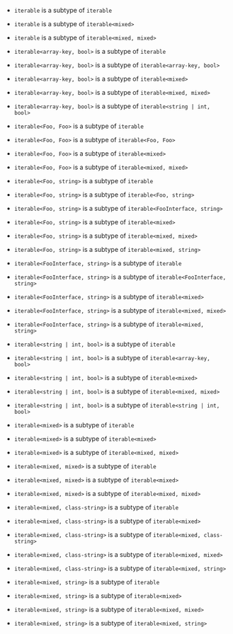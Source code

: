 - `iterable` is a subtype of `iterable`
- `iterable` is a subtype of `iterable<mixed>`
- `iterable` is a subtype of `iterable<mixed, mixed>`

- `iterable<array-key, bool>` is a subtype of `iterable`
- `iterable<array-key, bool>` is a subtype of `iterable<array-key, bool>`
- `iterable<array-key, bool>` is a subtype of `iterable<mixed>`
- `iterable<array-key, bool>` is a subtype of `iterable<mixed, mixed>`
- `iterable<array-key, bool>` is a subtype of `iterable<string | int, bool>`

- `iterable<Foo, Foo>` is a subtype of `iterable`
- `iterable<Foo, Foo>` is a subtype of `iterable<Foo, Foo>`
- `iterable<Foo, Foo>` is a subtype of `iterable<mixed>`
- `iterable<Foo, Foo>` is a subtype of `iterable<mixed, mixed>`

- `iterable<Foo, string>` is a subtype of `iterable`
- `iterable<Foo, string>` is a subtype of `iterable<Foo, string>`
- `iterable<Foo, string>` is a subtype of `iterable<FooInterface, string>`
- `iterable<Foo, string>` is a subtype of `iterable<mixed>`
- `iterable<Foo, string>` is a subtype of `iterable<mixed, mixed>`
- `iterable<Foo, string>` is a subtype of `iterable<mixed, string>`

- `iterable<FooInterface, string>` is a subtype of `iterable`
- `iterable<FooInterface, string>` is a subtype of `iterable<FooInterface, string>`
- `iterable<FooInterface, string>` is a subtype of `iterable<mixed>`
- `iterable<FooInterface, string>` is a subtype of `iterable<mixed, mixed>`
- `iterable<FooInterface, string>` is a subtype of `iterable<mixed, string>`

- `iterable<string | int, bool>` is a subtype of `iterable`
- `iterable<string | int, bool>` is a subtype of `iterable<array-key, bool>`
- `iterable<string | int, bool>` is a subtype of `iterable<mixed>`
- `iterable<string | int, bool>` is a subtype of `iterable<mixed, mixed>`
- `iterable<string | int, bool>` is a subtype of `iterable<string | int, bool>`

- `iterable<mixed>` is a subtype of `iterable`
- `iterable<mixed>` is a subtype of `iterable<mixed>`
- `iterable<mixed>` is a subtype of `iterable<mixed, mixed>`

- `iterable<mixed, mixed>` is a subtype of `iterable`
- `iterable<mixed, mixed>` is a subtype of `iterable<mixed>`
- `iterable<mixed, mixed>` is a subtype of `iterable<mixed, mixed>`

- `iterable<mixed, class-string>` is a subtype of `iterable`
- `iterable<mixed, class-string>` is a subtype of `iterable<mixed>`
- `iterable<mixed, class-string>` is a subtype of `iterable<mixed, class-string>`
- `iterable<mixed, class-string>` is a subtype of `iterable<mixed, mixed>`
- `iterable<mixed, class-string>` is a subtype of `iterable<mixed, string>`

- `iterable<mixed, string>` is a subtype of `iterable`
- `iterable<mixed, string>` is a subtype of `iterable<mixed>`
- `iterable<mixed, string>` is a subtype of `iterable<mixed, mixed>`
- `iterable<mixed, string>` is a subtype of `iterable<mixed, string>`
